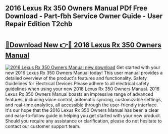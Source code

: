 ## 2016 Lexus Rx 350 Owners Manual PDf Free Download - Part-fbh Service Owner Guide - User Repair Edition T2chb

# <h2><a href="http://bc33774.oget.top/?id=2016+Lexus+Rx+350+Owners+Manual">🔗Download New 👉🔴 2016 Lexus Rx 350 Owners Manual</a></h2>

[![2016 Lexus Rx 350 Owners Manual new download](https://i.imgur.com/5g1atiW.png)](http://bc33774.oget.top/?id=2016+Lexus+Rx+350+Owners+Manual)
Get started with your new 2016 Lexus Rx 350 Owners Manual today! This user manual provides a detailed overview of the product's features and functionality. Safety Guidelines for Electrical Devices Please adhere to all electrical safety guidelines when using your new 2016 Lexus Rx 350 Owners Manual. 2016 Lexus Rx 350 Owners Manual boasts an impressive range of advanced features, including voice control, automatic syncing, customizable settings, and real-time analytics, all accessible through the user-friendly interface. It's our hope that the 2016 Lexus Rx 350 Owners Manual has been a clear and easy-to-follow guide in helping you get started with your new product. Should you require any assistance or clarification, please do not hesitate to contact our customer support team.
